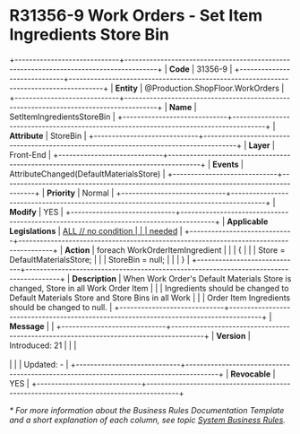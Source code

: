 ﻿---
erp.type: front-end-business-rule
erp.entity: Production.ShopFloor.WorkOrders
---

# R31356-9 Work Orders - Set Item Ingredients Store Bin
+-----------------------------+---------------------------------------------------------------------------------------+
| **Code**                    | 31356-9                                                                               |
+-----------------------------+---------------------------------------------------------------------------------------+
| **Entity**                  | @Production.ShopFloor.WorkOrders                                                      |
+-----------------------------+---------------------------------------------------------------------------------------+
| **Name**                    | SetItemIngredientsStoreBin                                                            |
+-----------------------------+---------------------------------------------------------------------------------------+
| **Attribute**               | StoreBin                                                                              |
+-----------------------------+---------------------------------------------------------------------------------------+
| **Layer**                   | Front-End                                                                             |
+-----------------------------+---------------------------------------------------------------------------------------+
| **Events**                  | AttributeChanged(DefaultMaterialsStore)                                               |
+-----------------------------+---------------------------------------------------------------------------------------+
| **Priority**                | Normal                                                                                |
+-----------------------------+---------------------------------------------------------------------------------------+
| **Modify**                  | YES                                                                                   |
+-----------------------------+---------------------------------------------------------------------------------------+
| **Applicable Legislations** | [ALL // no condition                                                                  |
|                             | needed](xref:applicable-legislations)                                                 |
+-----------------------------+---------------------------------------------------------------------------------------+
| **Action**                  | foreach WorkOrderItemIngredient                                                       |
|                             | {                                                                                     |
|                             | Store = DefaultMaterialsStore;                                                        |
|                             | StoreBin = null;                                                                      |
|                             | }                                                                                     |
+-----------------------------+---------------------------------------------------------------------------------------+
| **Description**             | When Work Order's Default Materials Store is changed, Store in all Work Order Item    |
|                             | Ingredients should be changed to Default Materials Store and Store Bins in all Work   |
|                             | Order Item Ingredients should be changed to null.                                     |
+-----------------------------+---------------------------------------------------------------------------------------+
| **Message**                 |                                                                                       |
+-----------------------------+---------------------------------------------------------------------------------------+
| **Version**                 | Introduced: 21                                                                        |
|                             | <br/><br/>                                                                            |
|                             | Updated: -                                                                            |
+-----------------------------+---------------------------------------------------------------------------------------+
| **Revocable**               | YES                                                                                   |
+-----------------------------+---------------------------------------------------------------------------------------+

*\* For more information about the Business Rules Documentation Template and a short explanation of each column, see
topic [System Business Rules](../templates/template-description-system-business-rules.md).*
